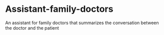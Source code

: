 # Assistant-family-doctors
An assistant for family doctors that summarizes the conversation between the doctor and the patient
